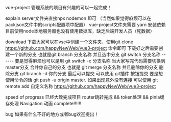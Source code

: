 vue-project
管理系统的项目有兴趣的可以一起完成！

explain
server文件夹直接npx nodemon 即可 （当然如果觉得麻烦可以在packjson文件中的scripts配置项中配置） vue-project文件夹需要 yarn 安装依赖 目前使用node本地服务器也没有使用数据库，缺乏后端开发人员（死数据）

download
下载大家可以在vsc中创建一个文件夹，使用git clone https://github.com/happyNewWeb/vue3-project 命令即可 下载好之后需要创建一个新的分支 也就是git branch 分支名称 并且选中分支 git switch 分支名称 ------ 要是觉得麻烦也可以是用 git switch -c 分支名称 当大家写完代码需要切换到master分支 合并你自己的分支 也就是 git merge 分支名称 并且删除你的分支 删除分支 git branch -d 你的分支 最后可以提交 可以使用 git插件 按钮提交 要是想使用命令的话 git push -u origin master. 如果出现意外没有连接 可以使用 git remote add 自定义名称 https://github.com/happyNewWeb/vue3-project

speed of progress
已经大致完成项目 router跳转完成 && token处理 && pinia缓存处理 Navigation 动画 complete!!!!!!

bug
如果有什么不好的地方或者bug欢迎提出！
